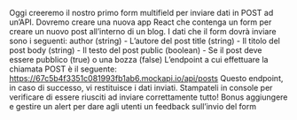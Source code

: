 Oggi creeremo il nostro primo form multifield per inviare dati in POST ad un’API.
Dovremo creare una nuova app React che contenga un form per creare un nuovo post all’interno di un blog.
I dati che il form dovrà inviare sono i seguenti:
author (string) - L’autore del post
title (string) - Il titolo del post
body (string) - Il testo del post
public (boolean) - Se il post deve essere pubblico (true) o una bozza (false)
L’endpoint a cui effettuare la chiamata POST è il seguente: https://67c5b4f3351c081993fb1ab6.mockapi.io/api/posts
Questo endpoint, in caso di successo, vi restituisce i dati inviati. Stampateli in console per verificare di essere riusciti ad inviare correttamente tutto!
Bonus
aggiungere e gestire un alert per dare agli utenti un feedback sull’invio del form
